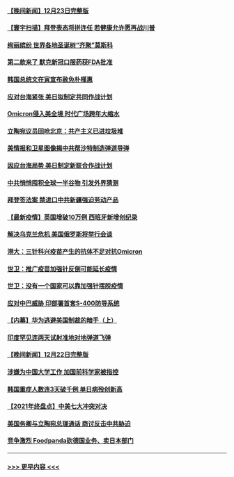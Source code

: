 #### [【晚间新闻】12月23日完整版](../pages/prog202/a103301989.md?t=12241600) 
#### [【寰宇扫描】拜登表态将拼连任 若健康允许愿再战川普](../pages/prog202/a103301749.md?t=12241600) 
#### [绚丽缤纷 世界各地圣诞树“齐聚”莫斯科](../pages/prog202/a103301810.md?t=12241600) 
#### [第二款来了 默克新冠口服药获FDA批准](../pages/prog202/a103301778.md?t=12241600) 
#### [韩国总统文在寅宣布赦免朴槿惠](../pages/prog202/a103301942.md?t=12241600) 
#### [应对台海紧张 美日拟制定共同作战计划](../pages/prog202/a103301772.md?t=12241600) 
#### [Omicron侵入美全境 时代广场跨年大缩水](../pages/prog202/a103301837.md?t=12241600) 
#### [立陶宛议员回呛北京：共产主义已进垃圾堆](../pages/prog202/a103301789.md?t=12241600) 
#### [美情报和卫星图像揭中共帮沙特制造弹道导弹](../pages/prog202/a103301734.md?t=12241600) 
#### [因应台海局势 美日制定新联合作战计划](../pages/prog202/a103301695.md?t=12241600) 
#### [中共悄悄囤积全球一半谷物 引发外界猜测](../pages/prog202/a103301678.md?t=12241600) 
#### [拜登签法案 禁进口中共新疆强迫劳动产品](../pages/prog202/a103301625.md?t=12241600) 
#### [【最新疫情】英国增破10万例 西班牙新增创纪录](../pages/prog202/a103301655.md?t=12241600) 
#### [解决乌克兰危机 美国俄罗斯将举行会谈](../pages/prog202/a103301610.md?t=12241600) 
#### [港大：三针科兴疫苗产生的抗体不足对抗Omicron](../pages/prog202/a103301571.md?t=12241600) 
#### [世卫：推广疫苗加强针反倒可能延长疫情](../pages/prog202/a103301594.md?t=12241600) 
#### [世卫：没有一个国家可以靠加强针摆脱疫情](../pages/prog202/a103301538.md?t=12241600) 
#### [应对中巴威胁 印部署首套S-400防导系统](../pages/prog202/a103301525.md?t=12241600) 
#### [【内幕】华为逃避美国制裁的暗手（上）](../pages/prog202/a103301390.md?t=12241600) 
#### [印度罕见连两天试射准地对地弹道飞弹](../pages/prog202/a103301351.md?t=12241600) 
#### [【晚间新闻】12月22日完整版](../pages/prog202/a103301155.md?t=12241600) 
#### [涉嫌为中国大学工作 加国前科学家被指控](../pages/prog202/a103300937.md?t=12241600) 
#### [韩国重症人数连3天破千例 单日病殁创新高](../pages/prog202/a103301264.md?t=12241600) 
#### [【2021年终盘点】中美七大冲突对决](../pages/prog202/a103301190.md?t=12241600) 
#### [美国务卿与立陶宛总理通话 商讨反击中共胁迫](../pages/prog202/a103301121.md?t=12241600) 
#### [竞争激烈 Foodpanda砍德国业务、卖日本部门](../pages/prog202/a103301144.md?t=12241600) 

----
#### [ >>> 更早内容 <<< ](../indexes/prog202-earlier.md)

